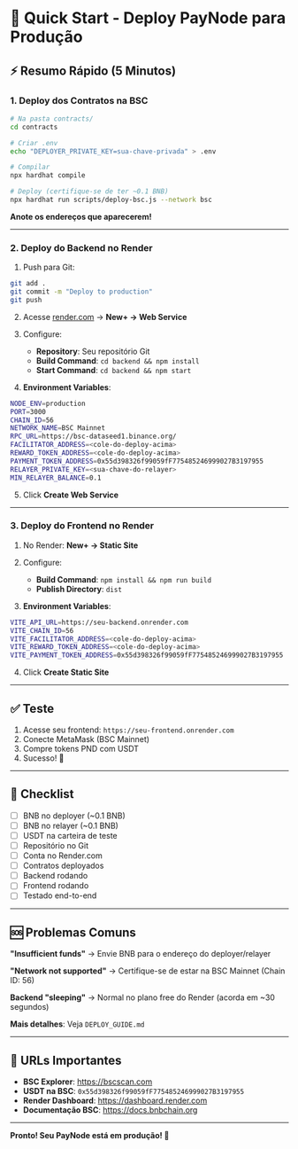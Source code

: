 # 🚀 Quick Start - Deploy PayNode para Produção

## ⚡ Resumo Rápido (5 Minutos)

### 1. Deploy dos Contratos na BSC

```bash
# Na pasta contracts/
cd contracts

# Criar .env
echo "DEPLOYER_PRIVATE_KEY=sua-chave-privada" > .env

# Compilar
npx hardhat compile

# Deploy (certifique-se de ter ~0.1 BNB)
npx hardhat run scripts/deploy-bsc.js --network bsc
```

**Anote os endereços que aparecerem!**

---

### 2. Deploy do Backend no Render

1. Push para Git:
```bash
git add .
git commit -m "Deploy to production"
git push
```

2. Acesse [render.com](https://render.com) → **New+ → Web Service**

3. Configure:
   - **Repository**: Seu repositório Git
   - **Build Command**: `cd backend && npm install`
   - **Start Command**: `cd backend && npm start`

4. **Environment Variables**:
```bash
NODE_ENV=production
PORT=3000
CHAIN_ID=56
NETWORK_NAME=BSC Mainnet
RPC_URL=https://bsc-dataseed1.binance.org/
FACILITATOR_ADDRESS=<cole-do-deploy-acima>
REWARD_TOKEN_ADDRESS=<cole-do-deploy-acima>
PAYMENT_TOKEN_ADDRESS=0x55d398326f99059fF775485246999027B3197955
RELAYER_PRIVATE_KEY=<sua-chave-do-relayer>
MIN_RELAYER_BALANCE=0.1
```

5. Click **Create Web Service**

---

### 3. Deploy do Frontend no Render

1. No Render: **New+ → Static Site**

2. Configure:
   - **Build Command**: `npm install && npm run build`
   - **Publish Directory**: `dist`

3. **Environment Variables**:
```bash
VITE_API_URL=https://seu-backend.onrender.com
VITE_CHAIN_ID=56
VITE_FACILITATOR_ADDRESS=<cole-do-deploy-acima>
VITE_REWARD_TOKEN_ADDRESS=<cole-do-deploy-acima>
VITE_PAYMENT_TOKEN_ADDRESS=0x55d398326f99059fF775485246999027B3197955
```

4. Click **Create Static Site**

---

## ✅ Teste

1. Acesse seu frontend: `https://seu-frontend.onrender.com`
2. Conecte MetaMask (BSC Mainnet)
3. Compre tokens PND com USDT
4. Sucesso! 🎉

---

## 📝 Checklist

- [ ] BNB no deployer (~0.1 BNB)
- [ ] BNB no relayer (~0.1 BNB)
- [ ] USDT na carteira de teste
- [ ] Repositório no Git
- [ ] Conta no Render.com
- [ ] Contratos deployados
- [ ] Backend rodando
- [ ] Frontend rodando
- [ ] Testado end-to-end

---

## 🆘 Problemas Comuns

**"Insufficient funds"**
→ Envie BNB para o endereço do deployer/relayer

**"Network not supported"**
→ Certifique-se de estar na BSC Mainnet (Chain ID: 56)

**Backend "sleeping"**
→ Normal no plano free do Render (acorda em ~30 segundos)

**Mais detalhes**: Veja `DEPLOY_GUIDE.md`

---

## 🎯 URLs Importantes

- **BSC Explorer**: https://bscscan.com
- **USDT na BSC**: `0x55d398326f99059fF775485246999027B3197955`
- **Render Dashboard**: https://dashboard.render.com
- **Documentação BSC**: https://docs.bnbchain.org

---

**Pronto! Seu PayNode está em produção! 🚀**
